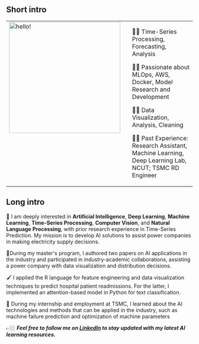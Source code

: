 

## **Short intro**
<table style="border:none">
<tr>
  <td style="vertical-align: top">
    <img width="300" alt="hello!" src="https://github.com/baby90522/baby90522/blob/main/messageImage_1708095171695.jpg" >
  </td>
  <td>
  </td>
  <td>
    
👩‍⚖️  Time-Series Processing, Forecasting, Analysis

👩‍⚖️  Passionate about MLOps, AWS, Docker, Model Research and Development

👩‍⚖️  Data Visualization, Analysis, Cleaning 

👩‍⚖️  Past Experience: Research Assistant, Machine Learning, Deep Learning Lab, NCUT; TSMC RD Engineer 



  </td>
</tr>
</table>

## **Long intro**

🪽 I am deeply interested in **Artificial Intelligence**, **Deep Learning**, **Machine Learning**, **Time-Series Processing**, **Computer Vision**, and **Natural Language Processing**, with prior research experience in Time-Series Prediction. My mission is to develop AI solutions to assist power companies in making electricity supply decisions.

📗During my master's program, I authored two papers on AI applications in the industry and participated in industry-academic collaborations, assisting a power company with data visualization and distribution decisions.

🖌️ I applied the R language for feature engineering and data visualization techniques to predict hospital patient readmissions. For the latter, I implemented an attention-based model in Python for text classification.

📔 During my internship and employment at TSMC, I learned about the AI technologies and methods that can be applied in the industry, such as machine failure prediction and optimization of machine parameters

👉🏼 ***Feel free to follow me on [LinkedIn](https://www.linkedin.com/in/jiesi-yang-9218411aa/) to stay updated with my latest AI learning resources.***
